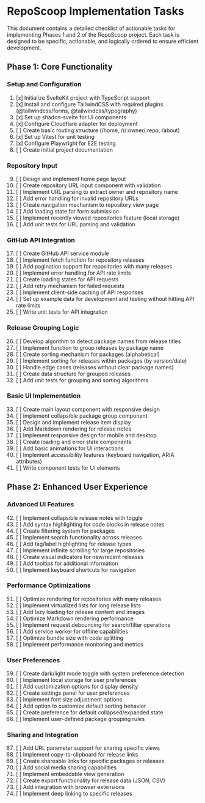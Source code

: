 # RepoScoop Implementation Tasks

This document contains a detailed checklist of actionable tasks for implementing Phases 1 and 2 of the RepoScoop project. Each task is designed to be specific, actionable, and logically ordered to ensure efficient development.

## Phase 1: Core Functionality

### Setup and Configuration
1. [x] Initialize SvelteKit project with TypeScript support
2. [x] Install and configure TailwindCSS with required plugins (@tailwindcss/forms, @tailwindcss/typography)
3. [x] Set up shadcn-svelte for UI components
4. [x] Configure Cloudflare adapter for deployment
5. [ ] Create basic routing structure (/home, /r/:owner/:repo, /about)
6. [x] Set up Vitest for unit testing
7. [x] Configure Playwright for E2E testing
8. [ ] Create initial project documentation

### Repository Input
9. [ ] Design and implement home page layout
10. [ ] Create repository URL input component with validation
11. [ ] Implement URL parsing to extract owner and repository name
12. [ ] Add error handling for invalid repository URLs
13. [ ] Create navigation mechanism to repository view page
14. [ ] Add loading state for form submission
15. [ ] Implement recently viewed repositories feature (local storage)
16. [ ] Add unit tests for URL parsing and validation

### GitHub API Integration
17. [ ] Create GitHub API service module
18. [ ] Implement fetch function for repository releases
19. [ ] Add pagination support for repositories with many releases
20. [ ] Implement error handling for API rate limits
21. [ ] Create loading states for API requests
22. [ ] Add retry mechanism for failed requests
23. [ ] Implement client-side caching of API responses
24. [ ] Set up example data for development and testing without hitting API rate limits
25. [ ] Write unit tests for API integration

### Release Grouping Logic
26. [ ] Develop algorithm to detect package names from release titles
27. [ ] Implement function to group releases by package name
28. [ ] Create sorting mechanism for packages (alphabetical)
29. [ ] Implement sorting for releases within packages (by version/date)
30. [ ] Handle edge cases (releases without clear package names)
31. [ ] Create data structure for grouped releases
32. [ ] Add unit tests for grouping and sorting algorithms

### Basic UI Implementation
33. [ ] Create main layout component with responsive design
34. [ ] Implement collapsible package group component
35. [ ] Design and implement release item display
36. [ ] Add Markdown rendering for release notes
37. [ ] Implement responsive design for mobile and desktop
38. [ ] Create loading and error state components
39. [ ] Add basic animations for UI interactions
40. [ ] Implement accessibility features (keyboard navigation, ARIA attributes)
41. [ ] Write component tests for UI elements

## Phase 2: Enhanced User Experience

### Advanced UI Features
42. [ ] Implement collapsible release notes with toggle
43. [ ] Add syntax highlighting for code blocks in release notes
44. [ ] Create filtering system for packages
45. [ ] Implement search functionality across releases
46. [ ] Add tag/label highlighting for release types
47. [ ] Implement infinite scrolling for large repositories
48. [ ] Create visual indicators for new/recent releases
49. [ ] Add tooltips for additional information
50. [ ] Implement keyboard shortcuts for navigation

### Performance Optimizations
51. [ ] Optimize rendering for repositories with many releases
52. [ ] Implement virtualized lists for long release lists
53. [ ] Add lazy loading for release content and images
54. [ ] Optimize Markdown rendering performance
55. [ ] Implement request debouncing for search/filter operations
56. [ ] Add service worker for offline capabilities
57. [ ] Optimize bundle size with code splitting
58. [ ] Implement performance monitoring and metrics

### User Preferences
59. [ ] Create dark/light mode toggle with system preference detection
60. [ ] Implement local storage for user preferences
61. [ ] Add customization options for display density
62. [ ] Create settings panel for user preferences
63. [ ] Implement font size adjustment options
64. [ ] Add option to customize default sorting behavior
65. [ ] Create preference for default collapsed/expanded state
66. [ ] Implement user-defined package grouping rules

### Sharing and Integration
67. [ ] Add URL parameter support for sharing specific views
68. [ ] Implement copy-to-clipboard for release links
69. [ ] Create shareable links for specific packages or releases
70. [ ] Add social media sharing capabilities
71. [ ] Implement embeddable view generation
72. [ ] Create export functionality for release data (JSON, CSV)
73. [ ] Add integration with browser extensions
74. [ ] Implement deep linking to specific releases

